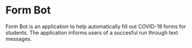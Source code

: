 # Form Bot
Form Bot is an application to help automatically fill out COVID-19 forms for students. The application informs users of a succesful run through text messages.
